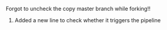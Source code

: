 Forgot to uncheck the copy master branch while forking!!
1. Added a new line to check whether it triggers the pipeline